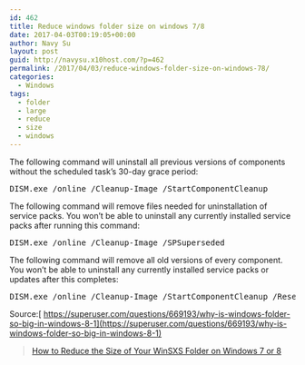```yaml
---
id: 462
title: Reduce windows folder size on windows 7/8
date: 2017-04-03T00:19:05+00:00
author: Navy Su
layout: post
guid: http://navysu.x10host.com/?p=462
permalink: /2017/04/03/reduce-windows-folder-size-on-windows-78/
categories:
  - Windows
tags:
  - folder
  - large
  - reduce
  - size
  - windows
---
```

The following command will uninstall all previous versions of components without the scheduled task’s 30-day grace period:

<pre class="prettyprint">DISM.exe /online /Cleanup-Image /StartComponentCleanup</pre>

The following command will remove files needed for uninstallation of service packs. You won’t be able to uninstall any currently installed service packs after running this command:

<pre class="prettyprint">DISM.exe /online /Cleanup-Image /SPSuperseded</pre>

The following command will remove all old versions of every component. You won’t be able to uninstall any currently installed service packs or updates after this completes:

<pre class="prettyprint">DISM.exe /online /Cleanup-Image /StartComponentCleanup /ResetBase</pre>

Source:[ https://superuser.com/questions/669193/why-is-windows-folder-so-big-in-windows-8-1](https://superuser.com/questions/669193/why-is-windows-folder-so-big-in-windows-8-1)

<blockquote data-secret="SGsxa19CVd" class="wp-embedded-content">
  <p>
    <a href="https://www.howtogeek.com/174705/how-to-reduce-the-size-of-your-winsxs-folder-on-windows-7-or-8/">How to Reduce the Size of Your WinSXS Folder on Windows 7 or 8</a>
  </p>
</blockquote>